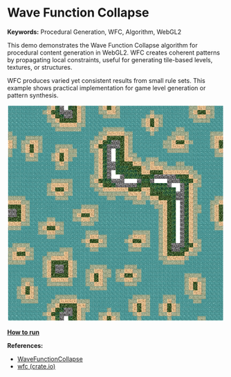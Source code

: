 # Wave Function Collapse

**Keywords:** Procedural Generation, WFC, Algorithm, WebGL2

This demo demonstrates the Wave Function Collapse algorithm for procedural content generation in WebGL2. WFC creates coherent patterns by propagating local constraints, useful for generating tile-based levels, textures, or structures.

WFC produces varied yet consistent results from small rule sets. This example shows practical implementation for game level generation or pattern synthesis.

![image](showcase.png)

**[How to run](../how_to_run.md)**

**References:**

* [WaveFunctionCollapse]
* [wfc (crate.io)]

[WaveFunctionCollapse]: https://github.com/mxgmn/WaveFunctionCollapse
[wfc (crate.io)]: https://crates.io/crates/wfc
